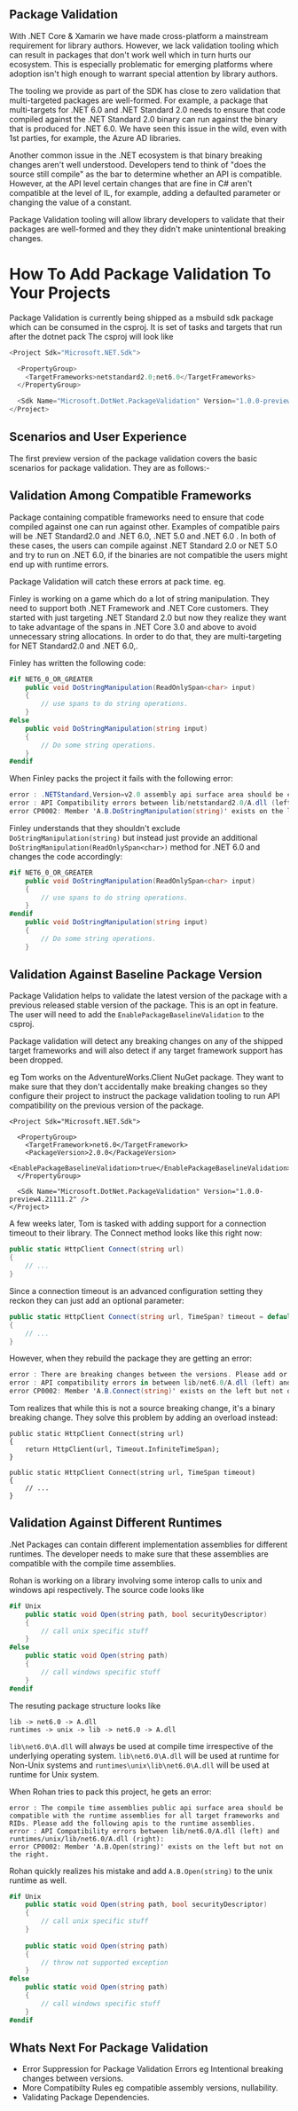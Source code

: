 ## Package Validation

With .NET Core & Xamarin we have made cross-platform a mainstream requirement for library authors. However, we lack validation tooling which can result in packages that don't work well which in turn hurts our ecosystem. This is especially problematic for emerging platforms where adoption isn't high enough to warrant special attention by library authors.

The tooling we provide as part of the SDK has close to zero validation that multi-targeted packages are well-formed. For example, a package that multi-targets for .NET 6.0 and .NET Standard 2.0 needs to ensure that code compiled against the .NET Standard 2.0 binary can run against the binary that is produced for .NET 6.0. We have seen this issue in the wild, even with 1st parties, for example, the Azure AD libraries.

Another common issue in the .NET ecosystem is that binary breaking changes aren't well understood. Developers tend to think of "does the source still compile" as the bar to determine whether an API is compatible. However, at the API level certain changes that are fine in C# aren't compatible at the level of IL, for example, adding a defaulted parameter or changing the value of a constant.

Package Validation tooling will allow library developers to validate that their packages are well-formed and they they didn't make unintentional breaking changes.

# How To Add Package Validation To Your Projects

Package Validation is currently being shipped as a msbuild sdk package which can be consumed in the csproj. It is set of tasks and targets that run after the dotnet pack
The csproj will look like

```C#
<Project Sdk="Microsoft.NET.Sdk">

  <PropertyGroup>
    <TargetFrameworks>netstandard2.0;net6.0</TargetFrameworks>
  </PropertyGroup>

  <Sdk Name="Microsoft.DotNet.PackageValidation" Version="1.0.0-preview4.21121.3" />
</Project>
```

## Scenarios and User Experience

The first preview version of the package validation covers the basic scenarios for package validation. They are as follows:-

## Validation Among Compatible Frameworks

Package containing compatible frameworks need to ensure that code compiled against one can run against other. Examples of compatible pairs will be .NET Standard2.0 and .NET 6.0, .NET 5.0 and .NET 6.0 . In both of these cases, the users can compile against .NET Standard 2.0 or NET 5.0 and try to run on .NET 6.0, if the binaries are not compatible the users might end up with runtime errors.

Package Validation will catch these errors at pack time. eg.

Finley is working on a game which do a lot of string manipulation. They need to support both .NET Framework and .NET Core customers. They started with just targeting .NET Standard 2.0 but now they realize they want to take advantage of the spans in .NET Core 3.0 and above to avoid unnecessary string allocations. In order to do that, they are multi-targeting for NET Standard2.0 and .NET 6.0,.

Finley has written the following code:
```c#
#if NET6_0_OR_GREATER
    public void DoStringManipulation(ReadOnlySpan<char> input)
    {
        // use spans to do string operations.
    }
#else
    public void DoStringManipulation(string input)
    {
        // Do some string operations.
    }
#endif
```

When Finley packs the project it fails with the following error:

```c#
error : .NETStandard,Version=v2.0 assembly api surface area should be compatible with net6.0 assembly surface area so we can compile against .NETStandard,Version=v2.0 and run on net6.0 .framework.
error : API Compatibility errors between lib/netstandard2.0/A.dll (left) and lib/net6.0/A.dll (right):
error CP0002: Member 'A.B.DoStringManipulation(string)' exists on the left but not on the right.
```

Finley understands that they shouldn't exclude ```DoStringManipulation(string)``` but instead just provide an additional ```DoStringManipulation(ReadOnlySpan<char>)``` method for .NET 6.0 and changes the code accordingly:

```c#
#if NET6_0_OR_GREATER
    public void DoStringManipulation(ReadOnlySpan<char> input)
    {
        // use spans to do string operations.
    }
#endif
    public void DoStringManipulation(string input)
    {
        // Do some string operations.
    }
```

## Validation Against Baseline Package Version

Package Validation helps to validate the latest version of the package with a previous released stable version of the package. This is an opt in feature. The user will need to add the ```EnablePackageBaselineValidation``` to the csproj.

Package validation will detect any breaking changes on any of the shipped target frameworks and will also detect if any target framework support has been dropped.

eg Tom works on the AdventureWorks.Client NuGet package. They want to make sure that they don't accidentally make breaking changes so they configure their project to instruct the package validation tooling to run API compatibility on the previous version of the package.

```csproj
<Project Sdk="Microsoft.NET.Sdk">

  <PropertyGroup>
    <TargetFramework>net6.0</TargetFramework>
    <PackageVersion>2.0.0</PackageVersion>
    <EnablePackageBaselineValidation>true</EnablePackageBaselineValidation>
  </PropertyGroup>

  <Sdk Name="Microsoft.DotNet.PackageValidation" Version="1.0.0-preview4.21111.2" />
</Project>
```

A few weeks later, Tom is tasked with adding support for a connection timeout to their library. The Connect method looks like this right now:

```C#
public static HttpClient Connect(string url)
{
    // ...
}
```

Since a connection timeout is an advanced configuration setting they reckon they can just add an optional parameter:

```c#
public static HttpClient Connect(string url, TimeSpan? timeout = default)
{
    // ...
}
```

However, when they rebuild the package they are getting an error:
```c#
error : There are breaking changes between the versions. Please add or modify the apis in the recent version or suppress the intentional breaking changes. 
error : API compatibility errors in between lib/net6.0/A.dll (left) and lib/net6.0/A.dll (right) for versions 1.0.0 and 2.0.0 respectively:
error CP0002: Member 'A.B.Connect(string)' exists on the left but not on the right 
```

Tom realizes that while this is not a source breaking change, it's a binary breaking change. They solve this problem by adding an overload instead:
```
public static HttpClient Connect(string url)
{
    return HttpClient(url, Timeout.InfiniteTimeSpan);
}

public static HttpClient Connect(string url, TimeSpan timeout)
{
    // ...
}
```

## Validation Against Different Runtimes

.Net Packages can contain different implementation assemblies for different runtimes. The developer needs to make sure that these assemblies are compatible with the compile time assemblies.

Rohan is working on a library involving some interop calls to unix and windows api respectively. The source code looks like

```c#
#if Unix
    public static void Open(string path, bool securityDescriptor)
    {
        // call unix specific stuff
    }
#else
    public static void Open(string path)
    {
        // call windows specific stuff
    }
#endif
```

The resuting package structure looks like

```
lib -> net6.0 -> A.dll 
runtimes -> unix -> lib -> net6.0 -> A.dll
```

```lib\net6.0\A.dll``` will always be used at compile time irrespective of the underlying operating system. ```lib\net6.0\A.dll``` will be used at runtime for Non-Unix systems and ```runtimes\unix\lib\net6.0\A.dll``` will be used at runtime for Unix system.

When Rohan tries to pack this project, he gets an error:

```
error : The compile time assemblies public api surface area should be compatible with the runtime assemblies for all target frameworks and RIDs. Please add the following apis to the runtime assemblies.
error : API Compatibility errors between lib/net6.0/A.dll (left) and runtimes/unix/lib/net6.0/A.dll (right): 
error CP0002: Member 'A.B.Open(string)' exists on the left but not on the right.
```

Rohan quickly realizes his mistake and add ```A.B.Open(string)``` to the unix runtime as well.

```c#
#if Unix
    public static void Open(string path, bool securityDescriptor)
    {
        // call unix specific stuff
    }
    
    public static void Open(string path)
    {
        // throw not supported exception
    }
#else
    public static void Open(string path)
    {
        // call windows specific stuff
    }
#endif
```

## Whats Next For Package Validation

- Error Suppression for Package Validation Errors eg Intentional breaking changes between versions.
- More Compatibilty Rules eg compatible assembly versions, nullability.
- Validating Package Dependencies.